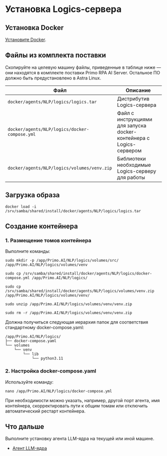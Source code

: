 # Установка Logics-сервера

## Установка Docker

[Установите Docker](https://docs.primo-rpa.ru/primo-rpa/primo-ai-server/installing/linux/installing-docker).

## Файлы из комплекта поставки

Скопируйте на целевую машину файлы, приведенные в таблице ниже — они находятся в комплекте поставки Primo RPA AI Server. Остальное ПО должно быть предустановлено в Astra Linux.

| Файл                                          | Описание                                                            | 
| --------------------------------------------- | ------------------------------------------------------------------- | 
| `docker/agents/NLP/logics/logics.tar`         | Дистрибутив Logics-сервера                                          |
| `docker/agents/NLP/logics/docker-compose.yml` | Файл с инструкциями для запуска docker-контейнера с Logics-сервером |
| `docker/agents/NLP/logics/volumes/venv.zip`   | Библиотеки необходимые Logics-серверу для работы                    |

## Загрузка образа

```
docker load -i /srv/samba/shared/install/docker/agents/NLP/logics/logics.tar
```

## Создание контейнера

### 1. Размещение томов контейнера

Выполните команды:
```
sudo mkdir -p /app/Primo.AI/NLP/logics/volumes/src/ /app/Primo.AI/NLP/logics/volumes/venv
```
```
sudo cp /srv/samba/shared/install/docker/agents/NLP/logics/docker-compose.yml /app/Primo.AI/NLP/logics/
```
```
sudo cp /srv/samba/shared/install/docker/agents/NLP/logics/volumes/venv.zip /app/Primo.AI/NLP/logics/volumes/venv/
```
```
sudo unzip /app/Primo.AI/NLP/logics/volumes/venv/venv.zip
```
```
sudo rm -r /app/Primo.AI/NLP/logics/volumes/venv/venv.zip
```

Должна получиться следующая иерархия папок для соответствия стандартному docker-compose.yaml:
```
/app/Primo.AI/NLP/logics/
├── docker-compose.yaml
└── volumes
    └── venv
        └── lib
            └── python3.11
```

### 2. Настройка docker-compose.yaml
Используйте команду:
```
nano /app/Primo.AI/NLP/logics/docker-compose.yml
```
При необходимости можно указать, например, другой порт агента, имя контейнера, скорректировать пути к общим томам или отключить автоматический рестарт контейнера.

## Что дальше
Выполните установку агента LLM-ядра на текущей или иной машине.
* [Агент LLM-ядра](https://docs.primo-rpa.ru/primo-rpa/primo-rpa-ai-server/installing/linux/target-machines-nlp/installation-llm-core-agent)
